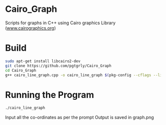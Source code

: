 # Cairo_Graph
Scripts for graphs in C++ using Cairo graphics Library (www.cairographics.org)

# Build
```sh
sudo apt-get install libcairo2-dev
git clone https://github.com/pgtgrly/Cairo_Graph
cd Cairo_Graph
g++ cairo_line_graph.cpp -o cairo_line_graph $(pkg-config --cflags --libs cairo)
```
# Running the Program
```sh
./cairo_line_graph
```
Input all the co-ordinates as per the prompt
Output is saved in graph.png
